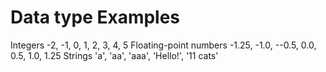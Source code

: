 # Data type                  Examples
Integers                    -2, -1, 0, 1, 2, 3, 4, 5
Floating-point numbers      -1.25, -1.0, --0.5, 0.0, 0.5, 1.0, 1.25
Strings                     'a', 'aa', 'aaa', 'Hello!', '11 cats'